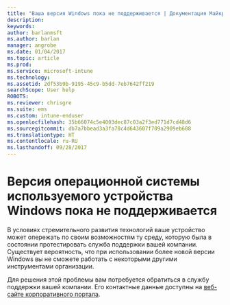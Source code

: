 ```yaml
---
title: "Ваша версия Windows пока не поддерживается | Документация Майкрософт"
description: 
keywords: 
author: barlanmsft
ms.author: barlan
manager: angrobe
ms.date: 01/04/2017
ms.topic: article
ms.prod: 
ms.service: microsoft-intune
ms.technology: 
ms.assetid: 2df53b9b-9195-45c9-b5dd-7eb7642ff219
searchScope: User help
ROBOTS: 
ms.reviewer: chrisgre
ms.suite: ems
ms.custom: intune-enduser
ms.openlocfilehash: 35b66074c5e4003dec87c03a2f3ed771d7cd48d6
ms.sourcegitcommit: db7a7bbead3a3fa78c4d643607f709a2909eb608
ms.translationtype: HT
ms.contentlocale: ru-RU
ms.lasthandoff: 09/28/2017
---
```

# <a name="your-windows-devices-operating-system-version-isnt-yet-supported"></a>Версия операционной системы используемого устройства Windows пока не поддерживается

В условиях стремительного развития технологий ваше устройство может опережать по своим возможностям ту среду, которую была в состоянии протестировать служба поддержки вашей компании. Существует вероятность, что при использовании более новой версии Windows вы не сможете работать с некоторыми другими инструментами организации.

Для решения этой проблемы вам потребуется обратиться в службу поддержки вашей компании. Его контактные данные доступны на [веб-сайте корпоративного портала](https://portal.manage.microsoft.com).
